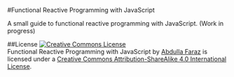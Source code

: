 #Functional Reactive Programming with JavaScript

A small guide to functional reactive programming with JavaScript. (Work in progress)

##License
<a rel="license" href="http://creativecommons.org/licenses/by-sa/4.0/"><img alt="Creative Commons License" style="border-width:0" src="http://i.creativecommons.org/l/by-sa/4.0/88x31.png" /></a><br /><span xmlns:dct="http://purl.org/dc/terms/" href="http://purl.org/dc/dcmitype/Text" property="dct:title" rel="dct:type">Functional Reactive Programming with JavaScript</span> by <a xmlns:cc="http://creativecommons.org/ns#" href="https://github.com/n3m6/functional-reactive-programming" property="cc:attributionName" rel="cc:attributionURL">Abdulla Faraz</a> is licensed under a <a rel="license" href="http://creativecommons.org/licenses/by-sa/4.0/">Creative Commons Attribution-ShareAlike 4.0 International License</a>.
